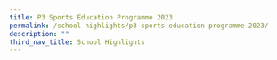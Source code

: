 ```yaml
---
title: P3 Sports Education Programme 2023
permalink: /school-highlights/p3-sports-education-programme-2023/
description: ""
third_nav_title: School Highlights
---
```

